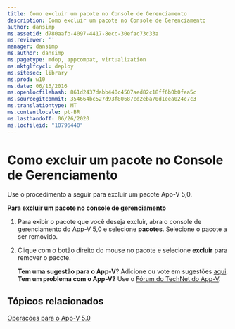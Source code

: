 ```yaml
---
title: Como excluir um pacote no Console de Gerenciamento
description: Como excluir um pacote no Console de Gerenciamento
author: dansimp
ms.assetid: d780aafb-4097-4417-8ecc-30efac73c33a
ms.reviewer: ''
manager: dansimp
ms.author: dansimp
ms.pagetype: mdop, appcompat, virtualization
ms.mktglfcycl: deploy
ms.sitesec: library
ms.prod: w10
ms.date: 06/16/2016
ms.openlocfilehash: 861d2437dabb440c4507aed82c18ff6b0b0fea5c
ms.sourcegitcommit: 354664bc527d93f80687cd2eba70d1eea024c7c3
ms.translationtype: MT
ms.contentlocale: pt-BR
ms.lasthandoff: 06/26/2020
ms.locfileid: "10796440"
---
```

# Como excluir um pacote no Console de Gerenciamento


Use o procedimento a seguir para excluir um pacote App-V 5,0.

**Para excluir um pacote no console de gerenciamento**

1.  Para exibir o pacote que você deseja excluir, abra o console de gerenciamento do App-V 5,0 e selecione **pacotes**. Selecione o pacote a ser removido.

2.  Clique com o botão direito do mouse no pacote e selecione **excluir** para remover o pacote.

    **Tem uma sugestão para o App-V**? Adicione ou vote em sugestões [aqui](http://appv.uservoice.com/forums/280448-microsoft-application-virtualization). **Tem um problema com o App-V?** Use o [Fórum do TechNet do App-V](https://social.technet.microsoft.com/Forums/home?forum=mdopappv).

## Tópicos relacionados


[Operações para o App-V 5.0](operations-for-app-v-50.md)

 

 





